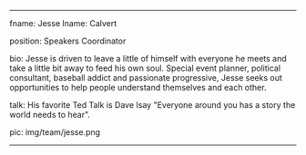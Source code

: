 ---

fname: Jesse 
lname: Calvert

position: Speakers Coordinator

bio: Jesse is driven to leave a little of himself with everyone he meets and take a little bit away to feed his own soul. Special event planner, political consultant, baseball addict and passionate progressive, Jesse seeks out opportunities to help people understand themselves and each other.

talk: His favorite Ted Talk is Dave Isay "Everyone around you has a story the world needs to hear".

pic:  img/team/jesse.png

---